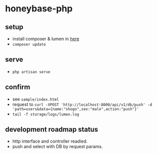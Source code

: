 # honeybase-php

## setup
- install composer & lumen in [here](http://lumen.laravel.com/docs/installation#install-composer)
- `composer update`

## serve
- `php artisan serve`

## confirm
- see `sample/index.html`
- request to `curl -XPOST 'http://localhost:8000/api/v1/db/push' -d 'path=users&data={name:"shogo",sex:"male",action:"push"}'`
- `tail -f storage/logs/lumen.log`

## development roadmap status
- http interface and controller readied.
- push and select with DB by request params.
